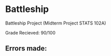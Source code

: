 # Battleship
Battleship Project (Midterm Project STATS 102A)

Grade Recieved: 90/100
## Errors made: 
